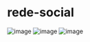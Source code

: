 # rede-social
![image](https://user-images.githubusercontent.com/121184472/230193072-b0541c2a-0e88-4e4c-8944-db2f38a34169.png)
![image](https://user-images.githubusercontent.com/121184472/230193169-0576c7f9-bf26-4938-946f-1de3a3b2e3ae.png)
![image](https://user-images.githubusercontent.com/121184472/230192697-4993455c-8397-4a75-aeb5-817a62f1454b.png)
